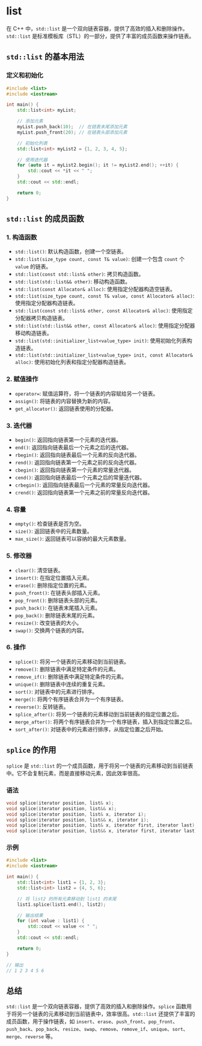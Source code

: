 # list

在 C++ 中，`std::list` 是一个双向链表容器，提供了高效的插入和删除操作。`std::list` 是标准模板库（STL）的一部分，提供了丰富的成员函数来操作链表。

## `std::list` 的基本用法

### 定义和初始化

```cpp
#include <list>
#include <iostream>

int main() {
    std::list<int> myList;

    // 添加元素
    myList.push_back(10);  // 在链表末尾添加元素
    myList.push_front(20); // 在链表头部添加元素

    // 初始化列表
    std::list<int> myList2 = {1, 2, 3, 4, 5};

    // 使用迭代器
    for (auto it = myList2.begin(); it != myList2.end(); ++it) {
        std::cout << *it << " ";
    }
    std::cout << std::endl;

    return 0;
}
```

## `std::list` 的成员函数

### 1. **构造函数**

- `std::list()`: 默认构造函数，创建一个空链表。
- `std::list(size_type count, const T& value)`: 创建一个包含 `count` 个 `value` 的链表。
- `std::list(const std::list& other)`: 拷贝构造函数。
- `std::list(std::list&& other)`: 移动构造函数。
- `std::list(const Allocator& alloc)`: 使用指定分配器构造空链表。
- `std::list(size_type count, const T& value, const Allocator& alloc)`: 使用指定分配器构造链表。
- `std::list(const std::list& other, const Allocator& alloc)`: 使用指定分配器拷贝构造链表。
- `std::list(std::list&& other, const Allocator& alloc)`: 使用指定分配器移动构造链表。
- `std::list(std::initializer_list<value_type> init)`: 使用初始化列表构造链表。
- `std::list(std::initializer_list<value_type> init, const Allocator& alloc)`: 使用初始化列表和指定分配器构造链表。

### 2. **赋值操作**

- `operator=`: 赋值运算符，将一个链表的内容赋给另一个链表。
- `assign()`: 将链表的内容替换为新的内容。
- `get_allocator()`: 返回链表使用的分配器。

### 3. **迭代器**

- `begin()`: 返回指向链表第一个元素的迭代器。
- `end()`: 返回指向链表最后一个元素之后的迭代器。
- `rbegin()`: 返回指向链表最后一个元素的反向迭代器。
- `rend()`: 返回指向链表第一个元素之前的反向迭代器。
- `cbegin()`: 返回指向链表第一个元素的常量迭代器。
- `cend()`: 返回指向链表最后一个元素之后的常量迭代器。
- `crbegin()`: 返回指向链表最后一个元素的常量反向迭代器。
- `crend()`: 返回指向链表第一个元素之前的常量反向迭代器。

### 4. **容量**

- `empty()`: 检查链表是否为空。
- `size()`: 返回链表中的元素数量。
- `max_size()`: 返回链表可以容纳的最大元素数量。

### 5. **修改器**

- `clear()`: 清空链表。
- `insert()`: 在指定位置插入元素。
- `erase()`: 删除指定位置的元素。
- `push_front()`: 在链表头部插入元素。
- `pop_front()`: 删除链表头部的元素。
- `push_back()`: 在链表末尾插入元素。
- `pop_back()`: 删除链表末尾的元素。
- `resize()`: 改变链表的大小。
- `swap()`: 交换两个链表的内容。

### 6. **操作**

- `splice()`: 将另一个链表的元素移动到当前链表。
- `remove()`: 删除链表中满足特定条件的元素。
- `remove_if()`: 删除链表中满足特定条件的元素。
- `unique()`: 删除链表中连续的重复元素。
- `sort()`: 对链表中的元素进行排序。
- `merge()`: 将两个有序链表合并为一个有序链表。
- `reverse()`: 反转链表。
- `splice_after()`: 将另一个链表的元素移动到当前链表的指定位置之后。
- `merge_after()`: 将两个有序链表合并为一个有序链表，插入到指定位置之后。
- `sort_after()`: 对链表中的元素进行排序，从指定位置之后开始。

## `splice` 的作用

`splice` 是 `std::list` 的一个成员函数，用于将另一个链表的元素移动到当前链表中。它不会复制元素，而是直接移动元素，因此效率很高。

### 语法

```cpp
void splice(iterator position, list& x);
void splice(iterator position, list&& x);
void splice(iterator position, list& x, iterator i);
void splice(iterator position, list&& x, iterator i);
void splice(iterator position, list& x, iterator first, iterator last);
void splice(iterator position, list&& x, iterator first, iterator last);
```

### 示例

```cpp
#include <list>
#include <iostream>

int main() {
    std::list<int> list1 = {1, 2, 3};
    std::list<int> list2 = {4, 5, 6};

    // 将 list2 的所有元素移动到 list1 的末尾
    list1.splice(list1.end(), list2);

    // 输出结果
    for (int value : list1) {
        std::cout << value << " ";
    }
    std::cout << std::endl;

    return 0;
}

// 输出
// 1 2 3 4 5 6
```

## 总结

`std::list` 是一个双向链表容器，提供了高效的插入和删除操作。`splice` 函数用于将另一个链表的元素移动到当前链表中，效率很高。`std::list` 还提供了丰富的成员函数，用于操作链表，如 `insert`、`erase`、`push_front`、`pop_front`、`push_back`、`pop_back`、`resize`、`swap`、`remove`、`remove_if`、`unique`、`sort`、`merge`、`reverse` 等。